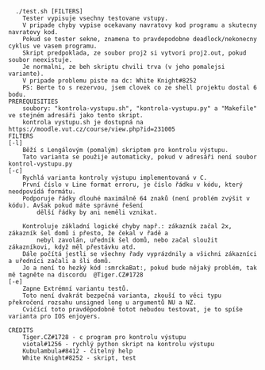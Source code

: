       ./test.sh [FILTERS]
        Tester vypisuje vsechny testovane vstupy.
        V pripade chyby vypise ocekavany navratovy kod programu a skutecny navratovy kod.
        Pokud se tester sekne, znamena to pravdepodobne deadlock/nekonecny cyklus ve vasem programu.
        Skript predpoklada, ze soubor proj2 si vytvori proj2.out, pokud soubor neexistuje.
        Je normalni, ze beh skriptu chvili trva (v jeho pomalejsi variante).
        V pripade problemu piste na dc: White Knight#8252
        PS: Berte to s rezervou, jsem clovek co ze shell projektu dostal 6 bodu.
    PREREQUISITIES
        soubory: "kontrola-vystupu.sh", "kontrola-vystupu.py" a "Makefile" ve stejném adresáři jako tento skript.
        kontrola vystupu.sh je dostupná na https://moodle.vut.cz/course/view.php?id=231005
    FILTERS
    [-l]
        Běží s Lengálovým (pomalým) skriptem pro kontrolu výstupu.
        Tato varianta se použije automaticky, pokud v adresáři není soubor kontrol-vystupu.py
    [-c]
        Rychlá varianta kontroly výstupu implementovaná v C.
        První číslo v Line format erroru, je číslo řádku v kódu, který neodpovídá formátu.
        Podporuje řádky dlouhé maximálně 64 znaků (není problém zvýšit v kódu). Avšak pokud máte správné řešení 
            dělší řádky by ani neměli vznikat. 

        Kontroluje základní logické chyby např.: zákazník začal 2x, zákazník šel domů i přesto, že čekal v řadě a 
            nebyl zavolán, uředník šel domů, nebo začal sloužit zákazníkovi, když měl přestávku atd. 
        Dále počítá jestli se všechny řady vyprázdnily a všichni zákazníci a uředníci začali a šli domů.
        Jo a není to hezký kód :smrckaBat:, pokud bude nějaký problém, tak mě tagněte na discordu  @Tiger.CZ#1728
    [-e]
        Zapne Extrémní variantu testů.
        Toto není dvakrát bezpečná varianta, zkouší to věci typu překročení rozsahu unsigned long u argumentů NU a NZ.
        Cvičící toto pravděpodobně totot nebudou testovat, je to spíše varianta pro IOS enjoyers.
    
    CREDITS
        Tiger.CZ#1728 - c program pro kontrolu výstupu
        viotal#1256 - rychlý python skript na kontrolu výstupu
        Kubulambula#8412 - čitelný help
        White Knight#8252 - skript, test
